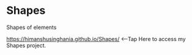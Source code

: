 # Shapes
Shapes of elements



https://himanshusinghania.github.io/Shapes/   <--Tap Here to access my Shapes project.
